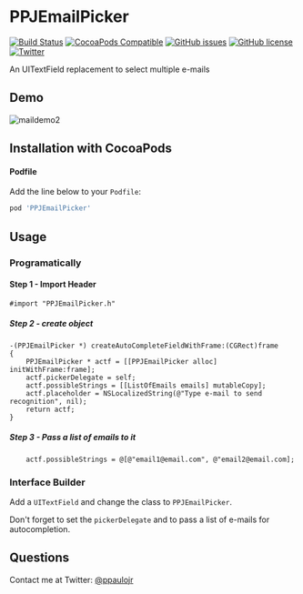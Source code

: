 # PPJEmailPicker
[![Build Status](https://travis-ci.org/ppaulojr/PPJEmailPicker.svg?branch=master)](https://travis-ci.org/ppaulojr/PPJEmailPicker)
[![CocoaPods Compatible](https://img.shields.io/cocoapods/v/PPJEmailPicker.svg)](https://img.shields.io/cocoapods/v/PPJEmailPicker.svg)
[![GitHub issues](https://img.shields.io/github/issues/ppaulojr/PPJEmailPicker.svg?style=plastic)](https://github.com/ppaulojr/PPJEmailPicker/issues) 
[![GitHub license](https://img.shields.io/badge/license-MIT-blue.svg?style=plastic)](https://raw.githubusercontent.com/ppaulojr/PPJEmailPicker/master/LICENSE)
[![Twitter](https://img.shields.io/badge/twitter-@ppaulojr-blue.svg?style=flat)](http://twitter.com/ppaulojr)

An UITextField replacement to select multiple e-mails

## Demo
![maildemo2](https://cloud.githubusercontent.com/assets/1206478/15519274/0f0b316a-21d7-11e6-81d2-dc6ceacea184.gif)

## Installation with CocoaPods

#### Podfile

Add the line below to your `Podfile`:

```ruby
pod 'PPJEmailPicker'
```

## Usage

### Programatically 

#### Step 1 - Import Header

```objc
#import "PPJEmailPicker.h"
```

##### Step 2 - create object
```objc
-(PPJEmailPicker *) createAutoCompleteFieldWithFrame:(CGRect)frame
{
	PPJEmailPicker * actf = [[PPJEmailPicker alloc] initWithFrame:frame];
	actf.pickerDelegate = self;
	actf.possibleStrings = [[ListOfEmails emails] mutableCopy];
	actf.placeholder = NSLocalizedString(@"Type e-mail to send recognition", nil);
	return actf;
}
```

##### Step 3 - Pass a list of emails to it
```objc
	actf.possibleStrings = @[@"email1@email.com", @"email2@email.com];
```

### Interface Builder

Add a `UITextField` and change the class to `PPJEmailPicker`.

Don't forget to set the `pickerDelegate` and to pass a list of e-mails for autocompletion.

## Questions

Contact me at Twitter: [@ppaulojr](https://twitter.com/ppaulojr)
